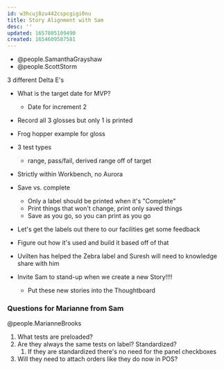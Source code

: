 ```yaml
---
id: w3hcuj8zu442cspcgigi0nu
title: Story Alignment with Sam
desc: ''
updated: 1657805109490
created: 1654609587581
---
```


- @people.SamanthaGrayshaw
- @people.ScottStorm

3 different Delta E's

- What is the target date for MVP?
  - Date for increment 2

- Record all 3 glosses but only 1 is printed

- Frog hopper example for gloss
- 3 test types
  - range, pass/fail, derived range off of target
- Strictly within Workbench, no Aurora

- Save vs. complete
  - Only a label should be printed when it's "Complete"
  - Print things that won't change, print only saved things
  - Save as you go, so you can print as you go
- Let's get the labels out there to our facilities get some feedback

- Figure out how it's used and build it based off of that

- Uvilten has helped the Zebra label and Suresh will need to knowledge share with him

- Invite Sam to stand-up when we create a new Story!!!!
  - Put these new stories into the Thoughtboard

### Questions for Marianne from Sam

@people.MarianneBrooks

1. What tests are preloaded?
2. Are they always the same tests on label? Standardized?
   1. If they are standardized there's no need for the panel checkboxes
3. Will they need to attach orders like they do now in POS?
